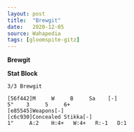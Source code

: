 ```yaml
---
layout: post
title:  "Brewgit"
date:   2020-12-05
source: Wahapedia
tags: [gloomspite-gitz]
---
```


**Brewgit**

**Stat Block**
```
3/3 Brewgit
```

```
[56f442]M     W     B     Sa    [-]
5"    3     5     6+    
[e85545]Weapons[-]
[c6c930]Concealed Stikka[-]
1"     A:2    H:4+   W:4+   R:-1   D:1   
```


